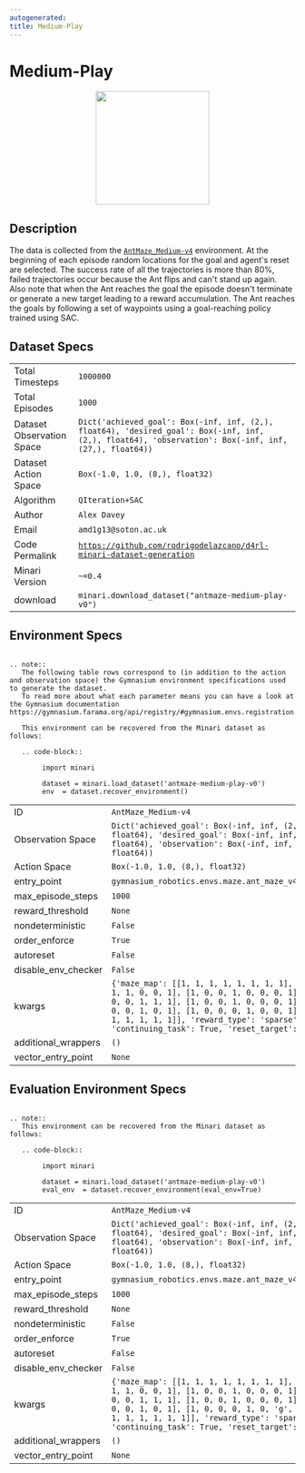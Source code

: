 ```yaml
---
autogenerated:
title: Medium-Play
---
```

# Medium-Play

<img src="https://storage.googleapis.com/minari-datasets/antmaze-medium-play-v0/_docs/_imgs/antmaze-medium-play-v0.gif" width="200" style="display: block; margin:0 auto"/>

## Description

The data is collected from the [`AntMaze_Medium-v4`](https://robotics.farama.org/envs/maze/ant_maze/) environment. At the beginning of each episode random locations for the goal and agent's reset are selected. The success rate of all the trajectories is more than 80%, failed trajectories occur because the Ant flips and can't stand up again. Also note that when the Ant reaches the goal the episode doesn't terminate or generate a new target leading to a reward accumulation. The Ant reaches the goals by following a set of waypoints using a goal-reaching policy trained using SAC.

## Dataset Specs

|    |    |
|----|----|
|Total Timesteps| `1000000`|
|Total Episodes | `1000` |
| Dataset Observation Space | `Dict('achieved_goal': Box(-inf, inf, (2,), float64), 'desired_goal': Box(-inf, inf, (2,), float64), 'observation': Box(-inf, inf, (27,), float64))` |
| Dataset Action Space | `Box(-1.0, 1.0, (8,), float32)` |
| Algorithm           | `QIteration+SAC`           |
| Author              | `Alex Davey`              |
| Email               | `amd1g13@soton.ac.uk`               |
| Code Permalink      | <a href=https://github.com/rodrigodelazcano/d4rl-minari-dataset-generation>`https://github.com/rodrigodelazcano/d4rl-minari-dataset-generation`</a> |
| Minari Version      | `~=0.4`      |
| download            | `minari.download_dataset("antmaze-medium-play-v0")` |


## Environment Specs


```{eval-rst}

.. note::
   The following table rows correspond to (in addition to the action and observation space) the Gymnasium environment specifications used to generate the dataset.
   To read more about what each parameter means you can have a look at the Gymnasium documentation https://gymnasium.farama.org/api/registry/#gymnasium.envs.registration.EnvSpec

   This environment can be recovered from the Minari dataset as follows:

   .. code-block::

        import minari

        dataset = minari.load_dataset('antmaze-medium-play-v0')
        env  = dataset.recover_environment()
```

 
|    |    |
|----|----|
|ID| `AntMaze_Medium-v4`|
| Observation Space | `Dict('achieved_goal': Box(-inf, inf, (2,), float64), 'desired_goal': Box(-inf, inf, (2,), float64), 'observation': Box(-inf, inf, (27,), float64))` |
| Action Space | `Box(-1.0, 1.0, (8,), float32)` |
| entry_point | `gymnasium_robotics.envs.maze.ant_maze_v4:AntMazeEnv` |
| max_episode_steps | `1000` |
| reward_threshold | `None` |
| nondeterministic | `False` |
| order_enforce    | `True`|
| autoreset        | `False` |
| disable_env_checker | `False` |
| kwargs | `{'maze_map': [[1, 1, 1, 1, 1, 1, 1, 1], [1, 0, 0, 1, 1, 0, 0, 1], [1, 0, 0, 1, 0, 0, 0, 1], [1, 1, 0, 0, 0, 1, 1, 1], [1, 0, 0, 1, 0, 0, 0, 1], [1, 0, 1, 0, 0, 1, 0, 1], [1, 0, 0, 0, 1, 0, 0, 1], [1, 1, 1, 1, 1, 1, 1, 1]], 'reward_type': 'sparse', 'continuing_task': True, 'reset_target': False}` |
| additional_wrappers | `()` |
| vector_entry_point | `None` |


## Evaluation Environment Specs



```{eval-rst}

.. note::
   This environment can be recovered from the Minari dataset as follows:

   .. code-block::

        import minari

        dataset = minari.load_dataset('antmaze-medium-play-v0')
        eval_env  = dataset.recover_environment(eval_env=True)
```

 
|    |    |
|----|----|
|ID| `AntMaze_Medium-v4`|
| Observation Space | `Dict('achieved_goal': Box(-inf, inf, (2,), float64), 'desired_goal': Box(-inf, inf, (2,), float64), 'observation': Box(-inf, inf, (27,), float64))` |
| Action Space | `Box(-1.0, 1.0, (8,), float32)` |
| entry_point | `gymnasium_robotics.envs.maze.ant_maze_v4:AntMazeEnv` |
| max_episode_steps | `1000` |
| reward_threshold | `None` |
| nondeterministic | `False` |
| order_enforce    | `True`|
| autoreset        | `False` |
| disable_env_checker | `False` |
| kwargs | `{'maze_map': [[1, 1, 1, 1, 1, 1, 1, 1], [1, 'r', 0, 1, 1, 0, 0, 1], [1, 0, 0, 1, 0, 0, 0, 1], [1, 1, 0, 0, 0, 1, 1, 1], [1, 0, 0, 1, 0, 0, 0, 1], [1, 0, 1, 0, 0, 1, 0, 1], [1, 0, 0, 0, 1, 0, 'g', 1], [1, 1, 1, 1, 1, 1, 1, 1]], 'reward_type': 'sparse', 'continuing_task': True, 'reset_target': False}` |
| additional_wrappers | `()` |
| vector_entry_point | `None` |


